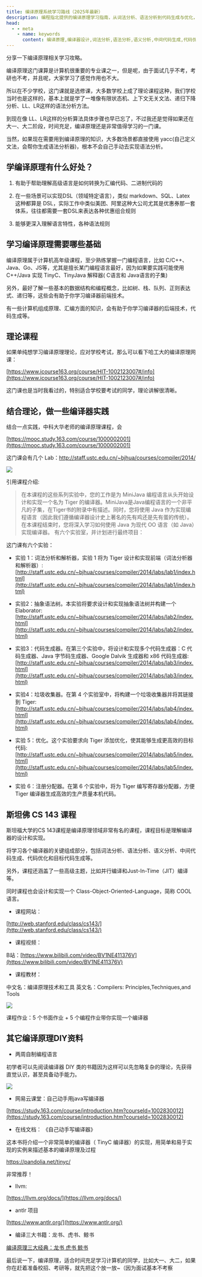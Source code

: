 ```yaml
---
title: 编译原理系统学习路线（2025年最新）
description: 编程指北提供的编译原理学习指南，从词法分析、语法分析到代码生成与优化，系统介绍编译器设计与实现的核心概念、算法和技术，包含实用工具和项目实践建议。
head:
  - - meta
    - name: keywords
      content: 编译原理,编译器设计,词法分析,语法分析,语义分析,中间代码生成,代码优化,目标代码生成,编程语言实现,LLVM,Flex,Bison
---
```



分享一下编译原理相关学习攻略。

编译原理这门课算是计算机很重要的专业课之一，但是呢，由于面试几乎不考，考研也不考，并且呢，大家学习了感觉作用也不大。

所以在不少学校，这门课就是选修课，大多数学校上成了理论课程这种，我们学校当时也是这样的，基本上就是学了一堆像有限状态机、上下文无关文法、递归下降分析、LL、LR这样的语法分析方法。

到现在像 LL、LR这样的分析算法具体步骤也早已忘了，不过我还是觉得如果还在大一、大二阶段，时间充足，编译原理还是非常值得学习的一门课。

当然，如果现在需要用到编译原理的知识，大多数场景都直接使用 yacc(自己定义文法，会帮你生成语法分析器)，根本不会自己手动去实现语法分析。

<!-- 但至少学完编译原理也是有好处的，至少会用递归下降解析各种四则运算、json、xml 了，说不定什么时候你会用到编译原理里面所学的知识，有本讲编译原理的书叫"龙书"，也侧面说明编译原理属于那种屠龙技~ -->

## 学编译原理有什么好处？

1. 有助于帮助理解高级语言是如何转换为汇编代码、二进制代码的

2. 在一些场景可以实现DSL（领域特定语言），类似 markdown、SQL、Latex 这种都算是 DSL，实际工作中类似美团、阿里这种大公司尤其是优惠券那一套体系，往往都需要一套DSL来表达各种优惠组合规则

3. 能够更深入理解语言特性，各种语法规则

## 学习编译原理需要哪些基础

编译原理属于计算机高年级课程，至少熟练掌握一门编程语言，比如 C/C++、Java、Go、JS等，尤其是擅长某门编程语言最好，因为如果要实践可能使用 C++/Java 实现 TinyC、TinyJava 解释器( C语言和 Java语言的子集)

另外，最好了解一些基本的数据结构和编程概念，比如树、栈、队列、正则表达式、递归等，这些会有助于你学习编译器前端技术。

有一些计算机组成原理、汇编方面的知识，会有助于你学习编译器的后端技术，代码生成等。

## 理论课程

如果单纯想学习编译原理理论，应对学校考试，那么可以看下哈工大的编译原理网课：

[https://www.icourse163.org/course/HIT-1002123007#/info](https://www.icourse163.org/course/HIT-1002123007#/info)

这门课也是当时我看过的，特别适合学校要考试的同学，理论讲解很清晰。

## 结合理论，做一些编译器实践

结合一点实践，中科大华老师的编译原理课程，会

[https://mooc.study.163.com/course/1000002001](https://mooc.study.163.com/course/1000002001)

这门课会有几个 Lab：http://staff.ustc.edu.cn/~bjhua/courses/compiler/2014/

![](https://cdn.how2cs.cn/csguide/102309.png)

引用课程介绍:

> 在本课程的这些系列实验中，您的工作是为 MiniJava 编程语言从头开始设计和实现一个名为 Tiger 的编译器。MiniJava是Java编程语言的一个非平凡的子集，在Tiger书的附录中有描述。同时，您将使用 Java 作为实现编程语言（因此我们遵循编译器设计史上著名的先有鸡还是先有蛋的传统）。在本课程结束时，您将深入学习如何使用 Java 为现代 OO 语言（如 Java）实现编译器。
有六个实验室，并计划进行最终项目：

这门课有六个实验：

* 实验 1：词法分析和解析器，实验 1 将为 Tiger 设计和实现前端（词法分析器和解析器）: [http://staff.ustc.edu.cn/~bjhua/courses/compiler/2014/labs/lab1/index.html](http://staff.ustc.edu.cn/~bjhua/courses/compiler/2014/labs/lab1/index.html)

* 实验2：抽象语法树。本实验将要求设计和实现抽象语法树并构建一个Elaborator: [http://staff.ustc.edu.cn/~bjhua/courses/compiler/2014/labs/lab2/index.html](http://staff.ustc.edu.cn/~bjhua/courses/compiler/2014/labs/lab2/index.html)

* 实验3：代码生成器。在第三个实验中，将设计和实现多个代码生成器：C 代码生成器、Java 字节码生成器、Google Dalvik 生成器和 x86 代码生成器: [http://staff.ustc.edu.cn/~bjhua/courses/compiler/2014/labs/lab3/index.html](http://staff.ustc.edu.cn/~bjhua/courses/compiler/2014/labs/lab3/index.html)

* 实验4：垃圾收集器。在第 4 个实验室中，将构建一个垃圾收集器并将其链接到 Tiger: [http://staff.ustc.edu.cn/~bjhua/courses/compiler/2014/labs/lab4/index.html](http://staff.ustc.edu.cn/~bjhua/courses/compiler/2014/labs/lab4/index.html)

* 实验 5：优化。这个实验要求向 Tiger 添加优化，使其能够生成更高效的目标代码: [http://staff.ustc.edu.cn/~bjhua/courses/compiler/2014/labs/lab5/index.html](http://staff.ustc.edu.cn/~bjhua/courses/compiler/2014/labs/lab5/index.html)

* 实验 6：注册分配器。在第 6 个实验中，将为 Tiger 编写寄存器分配器，方便Tiger 编译器生成高效的生产质量本机代码。


## 斯坦佛 CS 143 课程

斯坦福大学的CS 143课程是编译原理领域非常有名的课程，课程目标是理解编译器的设计和实现。

将学习各个编译器的关键组成部分，包括词法分析、语法分析、语义分析、中间代码生成、代码优化和目标代码生成等。

另外，课程还涵盖了一些高级主题，比如并行编译和Just-In-Time（JIT）编译等。

同时课程也会设计和实现一个 Class-Object-Oriented-Language，简称 COOL 语言。

* 课程网站：

[http://web.stanford.edu/class/cs143/](http://web.stanford.edu/class/cs143/)

* 课程视频：

B站：[https://www.bilibili.com/video/BV1NE411376V](https://www.bilibili.com/video/BV1NE411376V)

* 课程教材：

中文名：编译原理技术和工具 
英文名：Compilers: Principles,Techniques,and Tools 

![](https://cdn.how2cs.cn/csguide/103345.png)

课程作业：5 个书面作业 + 5 个编程作业带你实现一个编译器


## 其它编译原理DIY资料

* 两周自制编程语言

初学者可以先阅读编译器 DIY 类的书籍因为这样可以先忽略复杂的理论，先获得直觉认识，甚至具备动手能力。

![](https://cdn.how2cs.cn/csguide/103752.png)

* 网易云课堂：自己动手用java写编译器

[https://study.163.com/course/introduction.htm?courseId=1002830012](https://study.163.com/course/introduction.htm?courseId=1002830012)

* 在线文档： 《自己动手写编译器》

这本书将介绍一个非常简单的编译器（ TinyC 编译器）的实现，用简单和易于实现的实例来描述基本的编译原理及过程

https://pandolia.net/tinyc/

非常推荐！

* llvm:

[https://llvm.org/docs/](https://llvm.org/docs/)

* antlr 项目

[https://www.antlr.org/](https://www.antlr.org/)

* 编译三大书籍：龙书、虎书、鲸书

[编译原理三大经典：龙书 虎书 鲸书](https://www.cnblogs.com/Arthurian/p/7881889.html)

最后说一下，编译原理，适合时间充足学习计算机的同学，比如大一、大二，如果你在赶着准备校招、考研等，就先把这个放一放~（因为面试基本不考察
